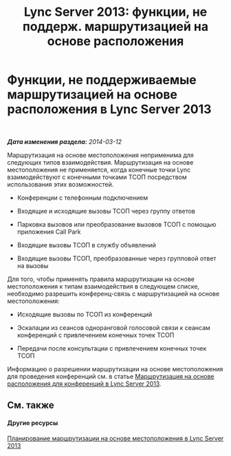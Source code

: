 ﻿---
title: "Lync Server 2013: функции, не поддерж. маршрутизацией на основе расположения"
TOCTitle: Функции, не поддерживаемые маршрутизацией на основе расположения
ms:assetid: c3d54953-a7d6-4465-a6c3-ae411b2d8ea9
ms:mtpsurl: https://technet.microsoft.com/ru-ru/library/JJ994071(v=OCS.15)
ms:contentKeyID: 52058309
ms.date: 05/19/2016
mtps_version: v=OCS.15
ms.translationtype: HT
---

# Функции, не поддерживаемые маршрутизацией на основе расположения в Lync Server 2013

 

_**Дата изменения раздела:** 2014-03-12_

Маршрутизация на основе местоположения неприменима для следующих типов взаимодействия. Маршрутизация на основе местоположения не применяется, когда конечные точки Lync взаимодействуют с конечными точками ТСОП посредством использования этих возможностей.

  - Конференции с телефонным подключением

  - Входящие и исходящие вызовы ТСОП через группу ответов

  - Парковка вызовов или преобразование вызовов ТСОП с помощью приложения Call Park

  - Входящие вызовы ТСОП в службу объявлений

  - Входящие вызовы ТСОП, преобразованные через групповой ответ на вызовы

Для того, чтобы применять правила маршрутизации на основе местоположения к типам взаимодействия в следующем списке, необходимо разрешить конференц-связь с маршрутизацией на основе местоположения:

  - Исходящие вызовы по ТСОП из конференций

  - Эскалации из сеансов одноранговой голосовой связи к сеансам конференций с привлечением конечных точек ТСОП

  - Передачи после консультации с привлечением конечных точек ТСОП

Информацию о разрешении маршрутизации на основе местоположения для проведения конференций см. в статье [Маршрутизация на основе расположения для конференций в Lync Server 2013](lync-server-2013-location-based-routing-for-conferencing.md).

## См. также

#### Другие ресурсы

[Планирование маршрутизации на основе местоположения в Lync Server 2013](lync-server-2013-planning-for-location-based-routing.md)

